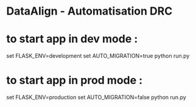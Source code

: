 # DataAlign - Automatisation DRC

# to start app in dev mode :
set FLASK_ENV=development
set AUTO_MIGRATION=true
python run.py



# to start app in prod mode :
set FLASK_ENV=production
set AUTO_MIGRATION=false
python run.py

